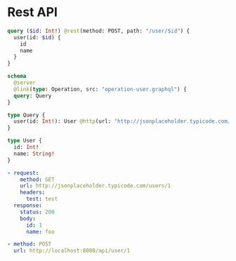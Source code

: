 # Rest API

```graphql @file:operation-user.graphql
query ($id: Int!) @rest(method: POST, path: "/user/$id") {
  user(id: $id) {
    id
    name
  }
}
```

```graphql @config
schema
  @server
  @link(type: Operation, src: "operation-user.graphql") {
  query: Query
}

type Query {
  user(id: Int!): User @http(url: "http://jsonplaceholder.typicode.com/users/{{.args.id}}")
}

type User {
  id: Int!
  name: String!
}
```

```yml @mock
- request:
    method: GET
    url: http://jsonplaceholder.typicode.com/users/1
    headers:
      test: test
  response:
    status: 200
    body:
      id: 1
      name: foo
```

```yml @test
- method: POST
  url: http://localhost:8080/api/user/1
```
